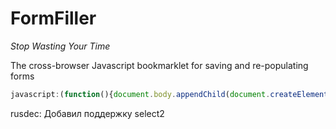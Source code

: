 FormFiller
==========

_Stop Wasting Your Time_

The cross-browser Javascript bookmarklet for saving and re-populating forms

```javascript
javascript:(function(){document.body.appendChild(document.createElement('script')).src='https://rawgit.com/wearecontrast/FormFiller/master/src/FormFiller.js';})();
```
rusdec: Добавил поддержку select2
